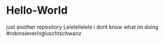 # Hello-World
just another repository
Lelelellelele i dont know what im doing
#robinsieveringluschtschwanz
